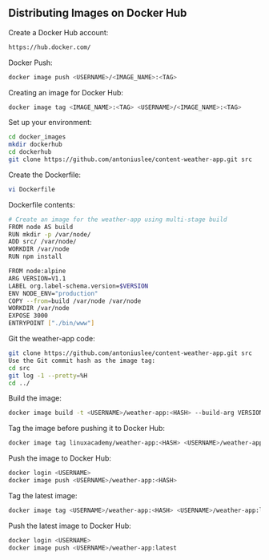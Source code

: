 ## Distributing Images on Docker Hub

Create a Docker Hub account:
```bash
https://hub.docker.com/
```

Docker Push:
```bash
docker image push <USERNAME>/<IMAGE_NAME>:<TAG>
```

Creating an image for Docker Hub:
```bash
docker image tag <IMAGE_NAME>:<TAG> <USERNAME>/<IMAGE_NAME>:<TAG>
```

Set up your environment:
```bash
cd docker_images
mkdir dockerhub
cd dockerhub
git clone https://github.com/antoniuslee/content-weather-app.git src
```
 
Create the Dockerfile:
```bash
vi Dockerfile
```

Dockerfile contents:
```bash
# Create an image for the weather-app using multi-stage build
FROM node AS build
RUN mkdir -p /var/node/
ADD src/ /var/node/
WORKDIR /var/node
RUN npm install

FROM node:alpine
ARG VERSION=V1.1
LABEL org.label-schema.version=$VERSION
ENV NODE_ENV="production"
COPY --from=build /var/node /var/node
WORKDIR /var/node
EXPOSE 3000
ENTRYPOINT ["./bin/www"]
```

Git the weather-app code:
```bash
git clone https://github.com/antoniuslee/content-weather-app.git src
Use the Git commit hash as the image tag:
cd src
git log -1 --pretty=%H
cd ../
```

Build the image:
```bash
docker image build -t <USERNAME>/weather-app:<HASH> --build-arg VERSION=1.5 .
```

Tag the image before pushing it to Docker Hub:
```bash
docker image tag linuxacademy/weather-app:<HASH> <USERNAME>/weather-app:<HASH>
```

Push the image to Docker Hub:
```bash
docker login <USERNAME>
docker image push <USERNAME>/weather-app:<HASH>
```

Tag the latest image:
```bash
docker image tag <USERNAME>/weather-app:<HASH> <USERNAME>/weather-app:latest
```

Push the latest image to Docker Hub:
```bash
docker login <USERNAME>
docker image push <USERNAME>/weather-app:latest
```
